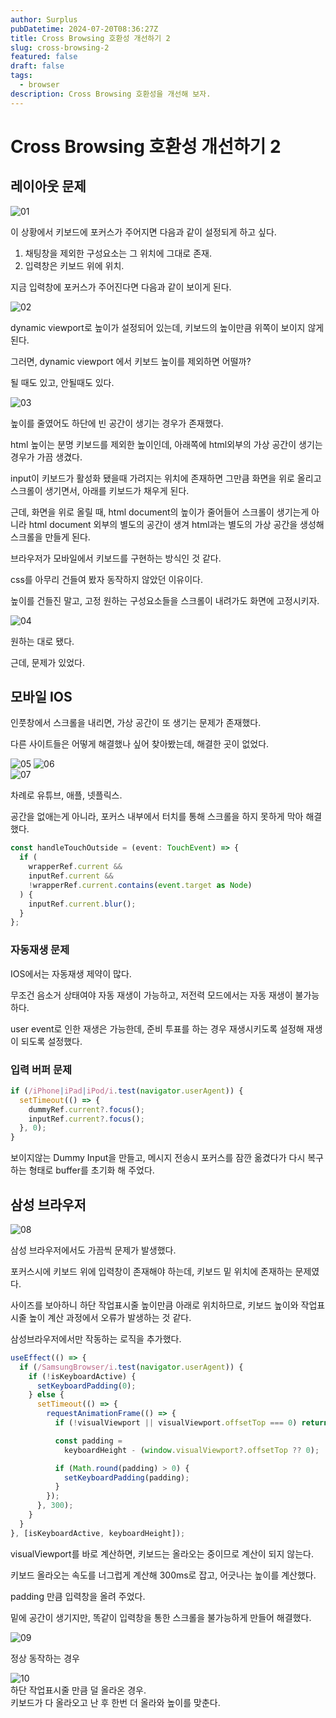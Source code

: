 ```yaml
---
author: Surplus
pubDatetime: 2024-07-20T08:36:27Z
title: Cross Browsing 호환성 개선하기 2
slug: cross-browsing-2
featured: false
draft: false
tags:
  - browser
description: Cross Browsing 호환성을 개선해 보자.
---
```


# Cross Browsing 호환성 개선하기 2

## 레이아웃 문제

![01](../../assets/images/cross-browsing-2/image.png)

이 상황에서 키보드에 포커스가 주어지면 다음과 같이 설정되게 하고 싶다.

1. 채팅창을 제외한 구성요소는 그 위치에 그대로 존재.
2. 입력창은 키보드 위에 위치.

지금 입력창에 포커스가 주어진다면 다음과 같이 보이게 된다.

![02](../../assets/images/cross-browsing-2/image-2.png)

dynamic viewport로 높이가 설정되어 있는데, 키보드의 높이만큼 위쪽이 보이지 않게 된다.

그러면, dynamic viewport 에서 키보드 높이를 제외하면 어떨까?

될 때도 있고, 안될때도 있다.

![03](../../assets/images/cross-browsing-2/image-3.png)

높이를 줄였어도 하단에 빈 공간이 생기는 경우가 존재했다.

html 높이는 분명 키보드를 제외한 높이인데, 아래쪽에 html외부의 가상 공간이 생기는 경우가 가끔 생겼다.

input이 키보드가 활성화 됐을때 가려지는 위치에 존재하면 그만큼 화면을 위로 올리고 스크롤이 생기면서, 아래를 키보드가 채우게 된다.

근데, 화면을 위로 올릴 때, html document의 높이가 줄어들어 스크롤이 생기는게 아니라 html document 외부의 별도의 공간이 생겨 html과는 별도의 가상 공간을 생성해 스크롤을 만들게 된다.

브라우저가 모바일에서 키보드를 구현하는 방식인 것 같다.

css를 아무리 건들여 봤자 동작하지 않았던 이유이다.

높이를 건들진 말고, 고정 원하는 구성요소들을 스크롤이 내려가도 화면에 고정시키자.

![04](../../assets/images/cross-browsing-2/image-4.png)

원하는 대로 됐다.

근데, 문제가 있었다.

## 모바일 IOS

인풋창에서 스크롤을 내리면, 가상 공간이 또 생기는 문제가 존재했다.

다른 사이트들은 어떻게 해결했나 싶어 찾아봤는데, 해결한 곳이 없었다.

![05](../../assets/images/cross-browsing-2/image-5.png)
![06](../../assets/images/cross-browsing-2/image-6.png)  
![07](../../assets/images/cross-browsing-2/image-7.png)

차례로 유튜브, 애플, 넷플릭스.

공간을 없애는게 아니라, 포커스 내부에서 터치를 통해 스크롤을 하지 못하게 막아 해결했다.

```ts
const handleTouchOutside = (event: TouchEvent) => {
  if (
    wrapperRef.current &&
    inputRef.current &&
    !wrapperRef.current.contains(event.target as Node)
  ) {
    inputRef.current.blur();
  }
};
```

### 자동재생 문제

IOS에서는 자동재생 제약이 많다.

무조건 음소거 상태여야 자동 재생이 가능하고, 저전력 모드에서는 자동 재생이 불가능하다.

user event로 인한 재생은 가능한데, 준비 투표를 하는 경우 재생시키도록 설정해 재생이 되도록 설정했다.

### 입력 버퍼 문제

```ts
if (/iPhone|iPad|iPod/i.test(navigator.userAgent)) {
  setTimeout(() => {
    dummyRef.current?.focus();
    inputRef.current?.focus();
  }, 0);
}
```

보이지않는 Dummy Input을 만들고, 메시지 전송시 포커스를 잠깐 옮겼다가 다시 복구하는 형태로 buffer를 초기화 해 주었다.

## 삼성 브라우저

![08](../../assets/images/cross-browsing-2/image-8.png)

삼성 브라우저에서도 가끔씩 문제가 발생했다.

포커스시에 키보드 위에 입력창이 존재해야 하는데, 키보드 밑 위치에 존재하는 문제였다.

사이즈를 보아하니 하단 작업표시줄 높이만큼 아래로 위치하므로, 키보드 높이와 작업표시줄 높이 계산 과정에서 오류가 발생하는 것 같다.

삼성브라우저에서만 작동하는 로직을 추가했다.

```ts
useEffect(() => {
  if (/SamsungBrowser/i.test(navigator.userAgent)) {
    if (!isKeyboardActive) {
      setKeyboardPadding(0);
    } else {
      setTimeout(() => {
        requestAnimationFrame(() => {
          if (!visualViewport || visualViewport.offsetTop === 0) return;

          const padding =
            keyboardHeight - (window.visualViewport?.offsetTop ?? 0);

          if (Math.round(padding) > 0) {
            setKeyboardPadding(padding);
          }
        });
      }, 300);
    }
  }
}, [isKeyboardActive, keyboardHeight]);
```

visualViewport를 바로 계산하면, 키보드는 올라오는 중이므로 계산이 되지 않는다.

키보드 올라오는 속도를 너그럽게 계산해 300ms로 잡고, 어긋나는 높이를 계산했다.

padding 만큼 입력창을 올려 주었다.

밑에 공간이 생기지만, 똑같이 입력창을 통한 스크롤을 불가능하게 만들어 해결했다.

![09](../../assets/images/cross-browsing-2/image-9.gif)

정상 동작하는 경우

![10](../../assets/images/cross-browsing-2/image-10.gif)  
하단 작업표시줄 만큼 덜 올라온 경우.  
키보드가 다 올라오고 난 후 한번 더 올라와 높이를 맞춘다.
